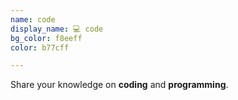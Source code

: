 ```yaml
---
name: code
display_name: 💻 code
bg_color: f8eeff
color: b77cff

---
```

Share your knowledge on **coding** and **programming**.